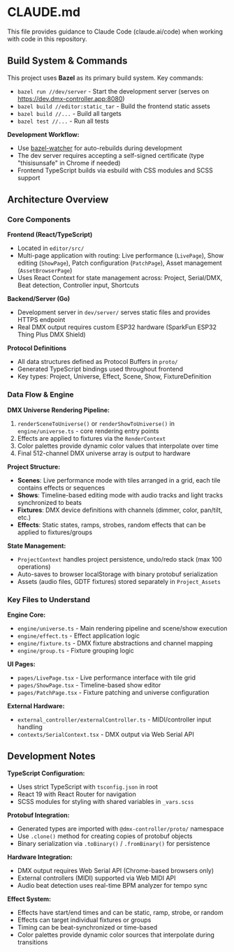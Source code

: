 # CLAUDE.md

This file provides guidance to Claude Code (claude.ai/code) when working with code in this repository.

## Build System & Commands

This project uses **Bazel** as its primary build system. Key commands:

- `bazel run //dev/server` - Start the development server (serves on https://dev.dmx-controller.app:8080)
- `bazel build //editor:static_tar` - Build the frontend static assets
- `bazel build //...` - Build all targets
- `bazel test //...` - Run all tests

**Development Workflow:**

- Use [bazel-watcher](https://github.com/bazelbuild/bazel-watcher) for auto-rebuilds during development
- The dev server requires accepting a self-signed certificate (type "thisisunsafe" in Chrome if needed)
- Frontend TypeScript builds via esbuild with CSS modules and SCSS support

## Architecture Overview

### Core Components

**Frontend (React/TypeScript)**

- Located in `editor/src/`
- Multi-page application with routing: Live performance (`LivePage`), Show editing (`ShowPage`), Patch configuration (`PatchPage`), Asset management (`AssetBrowserPage`)
- Uses React Context for state management across: Project, Serial/DMX, Beat detection, Controller input, Shortcuts

**Backend/Server (Go)**

- Development server in `dev/server/` serves static files and provides HTTPS endpoint
- Real DMX output requires custom ESP32 hardware (SparkFun ESP32 Thing Plus DMX Shield)

**Protocol Definitions**

- All data structures defined as Protocol Buffers in `proto/`
- Generated TypeScript bindings used throughout frontend
- Key types: Project, Universe, Effect, Scene, Show, FixtureDefinition

### Data Flow & Engine

**DMX Universe Rendering Pipeline:**

1. `renderSceneToUniverse()` or `renderShowToUniverse()` in `engine/universe.ts` - core rendering entry points
2. Effects are applied to fixtures via the `RenderContext`
3. Color palettes provide dynamic color values that interpolate over time
4. Final 512-channel DMX universe array is output to hardware

**Project Structure:**

- **Scenes**: Live performance mode with tiles arranged in a grid, each tile contains effects or sequences
- **Shows**: Timeline-based editing mode with audio tracks and light tracks synchronized to beats
- **Fixtures**: DMX device definitions with channels (dimmer, color, pan/tilt, etc.)
- **Effects**: Static states, ramps, strobes, random effects that can be applied to fixtures/groups

**State Management:**

- `ProjectContext` handles project persistence, undo/redo stack (max 100 operations)
- Auto-saves to browser localStorage with binary protobuf serialization
- Assets (audio files, GDTF fixtures) stored separately in `Project_Assets`

### Key Files to Understand

**Engine Core:**

- `engine/universe.ts` - Main rendering pipeline and scene/show execution
- `engine/effect.ts` - Effect application logic
- `engine/fixture.ts` - DMX fixture abstractions and channel mapping
- `engine/group.ts` - Fixture grouping logic

**UI Pages:**

- `pages/LivePage.tsx` - Live performance interface with tile grid
- `pages/ShowPage.tsx` - Timeline-based show editor
- `pages/PatchPage.tsx` - Fixture patching and universe configuration

**External Hardware:**

- `external_controller/externalController.ts` - MIDI/controller input handling
- `contexts/SerialContext.tsx` - DMX output via Web Serial API

## Development Notes

**TypeScript Configuration:**

- Uses strict TypeScript with `tsconfig.json` in root
- React 19 with React Router for navigation
- SCSS modules for styling with shared variables in `_vars.scss`

**Protobuf Integration:**

- Generated types are imported with `@dmx-controller/proto/` namespace
- Use `.clone()` method for creating copies of protobuf objects
- Binary serialization via `.toBinary()` / `.fromBinary()` for persistence

**Hardware Integration:**

- DMX output requires Web Serial API (Chrome-based browsers only)
- External controllers (MIDI) supported via Web MIDI API
- Audio beat detection uses real-time BPM analyzer for tempo sync

**Effect System:**

- Effects have start/end times and can be static, ramp, strobe, or random
- Effects can target individual fixtures or groups
- Timing can be beat-synchronized or time-based
- Color palettes provide dynamic color sources that interpolate during transitions
